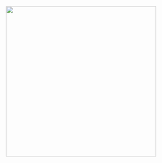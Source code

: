 <div align='center'>
  <img height=400 src="https://cdn.discordapp.com/attachments/821756871961608243/843163320508874752/duck-dancing.gif"/>
</div>
